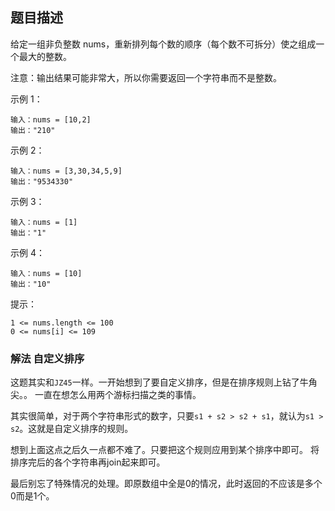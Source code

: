 ## 题目描述
给定一组非负整数 nums，重新排列每个数的顺序（每个数不可拆分）使之组成一个最大的整数。

注意：输出结果可能非常大，所以你需要返回一个字符串而不是整数。

示例 1：
```
输入：nums = [10,2]
输出："210"
```
示例 2：
```
输入：nums = [3,30,34,5,9]
输出："9534330"
```
示例 3：
```
输入：nums = [1]
输出："1"
```
示例 4：
```
输入：nums = [10]
输出："10"
```

提示：
```
1 <= nums.length <= 100
0 <= nums[i] <= 109
```

### 解法 自定义排序
这题其实和`JZ45`一样。一开始想到了要自定义排序，但是在排序规则上钻了牛角尖。。
一直在想怎么用两个游标扫描之类的事情。

其实很简单，对于两个字符串形式的数字，只要`s1 + s2 > s2 + s1`，就认为`s1 > s2`。这就是自定义排序的规则。

想到上面这点之后久一点都不难了。只要把这个规则应用到某个排序中即可。
将排序完后的各个字符串再join起来即可。

最后别忘了特殊情况的处理。即原数组中全是0的情况，此时返回的不应该是多个0而是1个。